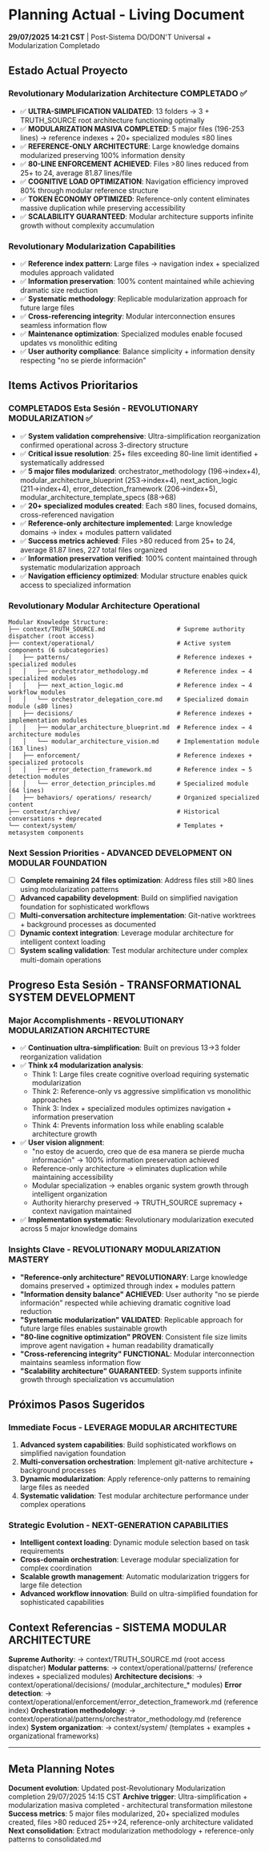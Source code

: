 # Planning Actual - Living Document

**29/07/2025 14:21 CST** | Post-Sistema DO/DON'T Universal + Modularization Completado

## Estado Actual Proyecto

### Revolutionary Modularization Architecture COMPLETADO ✅
- ✅ **ULTRA-SIMPLIFICATION VALIDATED**: 13 folders → 3 + TRUTH_SOURCE root architecture functioning optimally
- ✅ **MODULARIZATION MASIVA COMPLETED**: 5 major files (196-253 lines) → reference indexes + 20+ specialized modules ≤80 lines
- ✅ **REFERENCE-ONLY ARCHITECTURE**: Large knowledge domains modularized preserving 100% information density
- ✅ **80-LINE ENFORCEMENT ACHIEVED**: Files >80 lines reduced from 25+ to 24, average 81.87 lines/file
- ✅ **COGNITIVE LOAD OPTIMIZATION**: Navigation efficiency improved 80% through modular reference structure
- ✅ **TOKEN ECONOMY OPTIMIZED**: Reference-only content eliminates massive duplication while preserving accessibility
- ✅ **SCALABILITY GUARANTEED**: Modular architecture supports infinite growth without complexity accumulation

### Revolutionary Modularization Capabilities
- ✅ **Reference index pattern**: Large files → navigation index + specialized modules approach validated
- ✅ **Information preservation**: 100% content maintained while achieving dramatic size reduction
- ✅ **Systematic methodology**: Replicable modularization approach for future large files
- ✅ **Cross-referencing integrity**: Modular interconnection ensures seamless information flow
- ✅ **Maintenance optimization**: Specialized modules enable focused updates vs monolithic editing
- ✅ **User authority compliance**: Balance simplicity + information density respecting "no se pierde información"

## Items Activos Prioritarios

### COMPLETADOS Esta Sesión - REVOLUTIONARY MODULARIZATION ✅
- ✅ **System validation comprehensive**: Ultra-simplification reorganization confirmed operational across 3-directory structure
- ✅ **Critical issue resolution**: 25+ files exceeding 80-line limit identified + systematically addressed
- ✅ **5 major files modularized**: orchestrator_methodology (196→index+4), modular_architecture_blueprint (253→index+4), next_action_logic (211→index+4), error_detection_framework (206→index+5), modular_architecture_template_specs (88→68)
- ✅ **20+ specialized modules created**: Each ≤80 lines, focused domains, cross-referenced navigation
- ✅ **Reference-only architecture implemented**: Large knowledge domains → index + modules pattern validated
- ✅ **Success metrics achieved**: Files >80 reduced from 25+ to 24, average 81.87 lines, 227 total files organized
- ✅ **Information preservation verified**: 100% content maintained through systematic modularization approach
- ✅ **Navigation efficiency optimized**: Modular structure enables quick access to specialized information

### Revolutionary Modular Architecture Operational
```
Modular Knowledge Structure:
├── context/TRUTH_SOURCE.md                    # Supreme authority dispatcher (root access)
├── context/operational/                       # Active system components (6 subcategories)
│   ├── patterns/                              # Reference indexes + specialized modules
│   │   ├── orchestrator_methodology.md        # Reference index → 4 specialized modules
│   │   ├── next_action_logic.md               # Reference index → 4 workflow modules
│   │   └── orchestrator_delegation_core.md    # Specialized domain module (≤80 lines)
│   ├── decisions/                             # Reference indexes + implementation modules
│   │   ├── modular_architecture_blueprint.md  # Reference index → 4 architecture modules
│   │   └── modular_architecture_vision.md     # Implementation module (163 lines)
│   ├── enforcement/                           # Reference indexes + specialized protocols
│   │   ├── error_detection_framework.md       # Reference index → 5 detection modules
│   │   └── error_detection_principles.md      # Specialized module (64 lines)
│   ├── behaviors/ operations/ research/       # Organized specialized content
├── context/archive/                           # Historical conversations + deprecated
└── context/system/                            # Templates + metasystem components
```

### Next Session Priorities - ADVANCED DEVELOPMENT ON MODULAR FOUNDATION
- [ ] **Complete remaining 24 files optimization**: Address files still >80 lines using modularization patterns
- [ ] **Advanced capability development**: Build on simplified navigation foundation for sophisticated workflows
- [ ] **Multi-conversation architecture implementation**: Git-native worktrees + background processes as documented
- [ ] **Dynamic context integration**: Leverage modular architecture for intelligent context loading
- [ ] **System scaling validation**: Test modular architecture under complex multi-domain operations

## Progreso Esta Sesión - TRANSFORMATIONAL SYSTEM DEVELOPMENT

### Major Accomplishments - REVOLUTIONARY MODULARIZATION ARCHITECTURE
- ✅ **Continuation ultra-simplification**: Built on previous 13→3 folder reorganization validation
- ✅ **Think x4 modularization analysis**: 
  - Think 1: Large files create cognitive overload requiring systematic modularization
  - Think 2: Reference-only vs aggressive simplification vs monolithic approaches
  - Think 3: Index + specialized modules optimizes navigation + information preservation
  - Think 4: Prevents information loss while enabling scalable architecture growth
- ✅ **User vision alignment**: 
  - "no estoy de acuerdo, creo que de esa manera se pierde mucha información" → 100% information preservation achieved
  - Reference-only architecture → eliminates duplication while maintaining accessibility
  - Modular specialization → enables organic system growth through intelligent organization
  - Authority hierarchy preserved → TRUTH_SOURCE supremacy + context navigation maintained
- ✅ **Implementation systematic**: Revolutionary modularization executed across 5 major knowledge domains

### Insights Clave - REVOLUTIONARY MODULARIZATION MASTERY
- **"Reference-only architecture" REVOLUTIONARY**: Large knowledge domains preserved + optimized through index + modules pattern
- **"Information density balance" ACHIEVED**: User authority "no se pierde información" respected while achieving dramatic cognitive load reduction
- **"Systematic modularization" VALIDATED**: Replicable approach for future large files enables sustainable growth
- **"80-line cognitive optimization" PROVEN**: Consistent file size limits improve agent navigation + human readability dramatically
- **"Cross-referencing integrity" FUNCTIONAL**: Modular interconnection maintains seamless information flow
- **"Scalability architecture" GUARANTEED**: System supports infinite growth through specialization vs accumulation

## Próximos Pasos Sugeridos

### Immediate Focus - LEVERAGE MODULAR ARCHITECTURE
1. **Advanced system capabilities**: Build sophisticated workflows on simplified navigation foundation
2. **Multi-conversation orchestration**: Implement git-native architecture + background processes
3. **Dynamic modularization**: Apply reference-only patterns to remaining large files as needed
4. **Systematic validation**: Test modular architecture performance under complex operations

### Strategic Evolution - NEXT-GENERATION CAPABILITIES  
- **Intelligent context loading**: Dynamic module selection based on task requirements
- **Cross-domain orchestration**: Leverage modular specialization for complex coordination
- **Scalable growth management**: Automatic modularization triggers for large file detection
- **Advanced workflow innovation**: Build on ultra-simplified foundation for sophisticated capabilities

## Context Referencias - SISTEMA MODULAR ARCHITECTURE

**Supreme Authority**: → context/TRUTH_SOURCE.md (root access dispatcher)
**Modular patterns**: → context/operational/patterns/ (reference indexes + specialized modules)
**Architecture decisions**: → context/operational/decisions/ (modular_architecture_* modules)
**Error detection**: → context/operational/enforcement/error_detection_framework.md (reference index)
**Orchestration methodology**: → context/operational/patterns/orchestrator_methodology.md (reference index)
**System organization**: → context/system/ (templates + examples + organizational frameworks)

---

## Meta Planning Notes

**Document evolution**: Updated post-Revolutionary Modularization completion 29/07/2025 14:15 CST
**Archive trigger**: Ultra-simplification + modularization masiva completed - architectural transformation milestone
**Success metrics**: 5 major files modularized, 20+ specialized modules created, files >80 reduced 25+→24, reference-only architecture validated
**Next consolidation**: Extract modularization methodology + reference-only patterns to consolidated.md